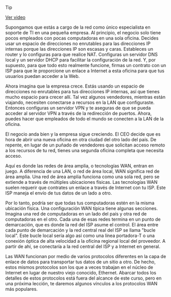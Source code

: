 > [!TIP]  
> [Ver video](https://youtu.be/myK-B56HBmQ)

Supongamos que estás a cargo de la red como único especialista en soporte de TI en una pequeña empresa. Al principio, el negocio solo tiene pocos empleados con pocas computadoras en una sola oficina. Decides usar un espacio de direcciones no enrutables para las direcciones IP internas porque las direcciones IP son escasas y caras. Estableces un router y lo configuras para que realice NAT. Configuras un servidor DNS local y un servidor DHCP para facilitar la configuración de la red. Y, por supuesto, para que todo esto realmente funcione, firmas un contrato con un ISP para que le proporcione un enlace a Internet a esta oficina para que tus usuarios puedan acceder a la Web.

Ahora imagina que la empresa crece. Estás usando un espacio de direcciones no enrutables para tus direcciones IP internas, así que tienes mucho espacio para crecer allí. Tal vez algunos vendedores, mientras están viajando, necesiten conectarse a recursos en la LAN que configuraste. Entonces configuras un servidor VPN y te aseguras de que se pueda acceder al servidor VPN a través de la redirección de puertos. Ahora, puedes hacer que empleados de todo el mundo se conecten a la LAN de la oficina.

El negocio anda bien y la empresa sigue creciendo. El CEO decide que es hora de abrir una nueva oficina en otra ciudad del otro lado del país. De repente, en lugar de un puñado de vendedores que solicitan acceso remoto a los recursos de tu red, tienes una segunda oficina completa que necesita acceso.

Aquí es donde las redes de área amplia, o tecnologías WAN, entran en juego. A diferencia de una LAN, o red de área local, WAN significa red de área amplia. Una red de área amplia funciona como una sola red, pero se extiende a través de múltiples ubicaciones físicas. Las tecnologías WAN suelen requerir que contrates un enlace a través de Internet con tu ISP. Este ISP maneja el envío de tus datos de un lado a otro.

Por lo tanto, podría ser que todas tus computadoras estén en la misma ubicación física. Una configuración WAN típica tiene algunas secciones. Imagina una red de computadoras en un lado del país y otra red de computadoras en el otro. Cada una de esas redes termina en un punto de demarcación, que es donde la red del ISP asume el control. El área entre cada punto de demarcación y la red central real del ISP se llama "bucle local". Este bucle local sería algo así como una línea portadora-T o una conexión óptica de alta velocidad a la oficina regional local del proveedor. A partir de ahí, se conectaría a la red central del ISP y a Internet en general.

Las WAN funcionan por medio de varios protocolos diferentes en la capa de enlace de datos para transportar tus datos de un sitio a otro. De hecho, estos mismos protocolos son los que a veces trabajan en el núcleo de Internet en lugar de nuestro viejo conocido, Ethernet. Abarcar todos los detalles de estos protocolos está fuera del alcance de este curso, pero en una próxima lección, te daremos algunos vínculos a los protocolos WAN más populares.
